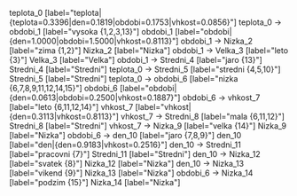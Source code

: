 teplota_0 [label="teplota|{teplota=0.3396|den=0.1819|obdobi=0.1753|vhkost=0.0856}"]
teplota_0 -> obdobi_1 [label="vysoka {1,2,3,13}"]
obdobi_1 [label="obdobi|{den=1.0000|obdobi=1.5000|vhkost=0.8113}"]
obdobi_1 -> Nizka_2 [label="zima {1,2}"]
Nizka_2 [label="Nizka"]
obdobi_1 -> Velka_3 [label="leto {3}"]
Velka_3 [label="Velka"]
obdobi_1 -> Stredni_4 [label="jaro {13}"]
Stredni_4 [label="Stredni"]
teplota_0 -> Stredni_5 [label="stredni {4,5,10}"]
Stredni_5 [label="Stredni"]
teplota_0 -> obdobi_6 [label="nizka {6,7,8,9,11,12,14,15}"]
obdobi_6 [label="obdobi|{den=0.0613|obdobi=0.2500|vhkost=0.1887}"]
obdobi_6 -> vhkost_7 [label="leto {6,11,12,14}"]
vhkost_7 [label="vhkost|{den=0.3113|vhkost=0.8113}"]
vhkost_7 -> Stredni_8 [label="mala {6,11,12}"]
Stredni_8 [label="Stredni"]
vhkost_7 -> Nizka_9 [label="velka {14}"]
Nizka_9 [label="Nizka"]
obdobi_6 -> den_10 [label="jaro {7,8,9}"]
den_10 [label="den|{den=0.9183|vhkost=0.2516}"]
den_10 -> Stredni_11 [label="pracovni {7}"]
Stredni_11 [label="Stredni"]
den_10 -> Nizka_12 [label="svatek {8}"]
Nizka_12 [label="Nizka"]
den_10 -> Nizka_13 [label="vikend {9}"]
Nizka_13 [label="Nizka"]
obdobi_6 -> Nizka_14 [label="podzim {15}"]
Nizka_14 [label="Nizka"]
